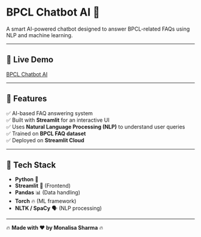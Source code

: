 # **BPCL Chatbot AI 🤖**  
A smart AI-powered chatbot designed to answer BPCL-related FAQs using NLP and machine learning.  

---

## 🚀 **Live Demo**  
[BPCL Chatbot AI](https://monalisas21-chatbot-chatbotbpcl-3xfjud.streamlit.app/)  

---

## 🔹 **Features**  
✅ AI-based FAQ answering system  
✅ Built with **Streamlit** for an interactive UI  
✅ Uses **Natural Language Processing (NLP)** to understand user queries  
✅ Trained on **BPCL FAQ dataset**  
✅ Deployed on **Streamlit Cloud**  

---

## 🔹 **Tech Stack**  
- **Python** 🐍  
- **Streamlit** 🎨 (Frontend)  
- **Pandas** 📊 (Data handling)  
- **Torch** 🔥 (ML framework)  
- **NLTK / SpaCy** 🗣 (NLP processing)  

---

🔥 **Made with ❤️ by Monalisa Sharma** 🔥  
